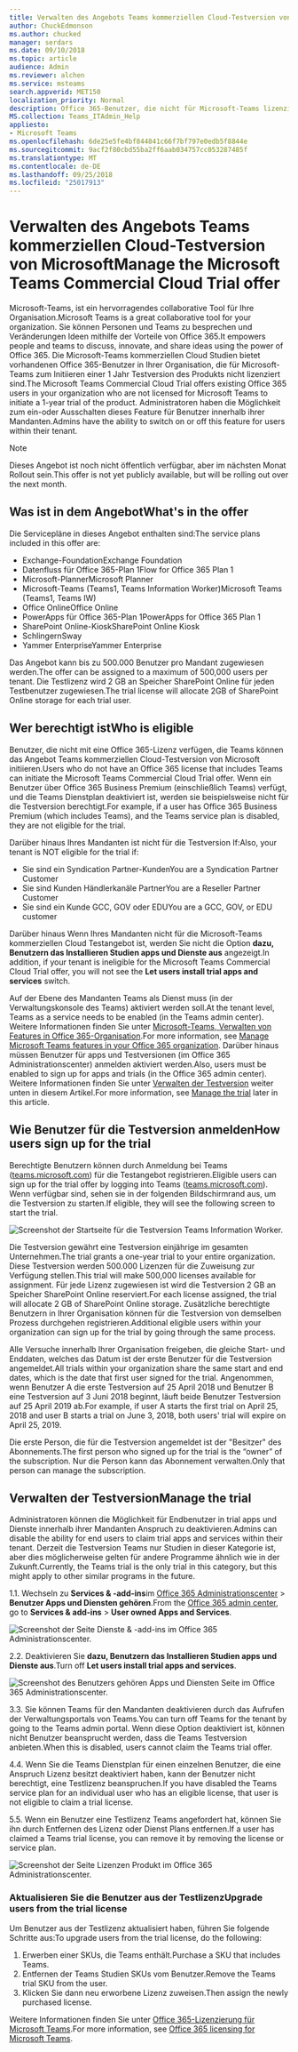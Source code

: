 ```yaml
---
title: Verwalten des Angebots Teams kommerziellen Cloud-Testversion von Microsoft
author: ChuckEdmonson
ms.author: chucked
manager: serdars
ms.date: 09/10/2018
ms.topic: article
audience: Admin
ms.reviewer: alchen
ms.service: msteams
search.appverid: MET150
localization_priority: Normal
description: Office 365-Benutzer, die nicht für Microsoft-Teams lizenziert sind, können eine 1 Jahr Testversion von Teams initiieren.
MS.collection: Teams_ITAdmin_Help
appliesto:
- Microsoft Teams
ms.openlocfilehash: 6de25e5fe4bf844841c66f7bf797e0edb5f8844e
ms.sourcegitcommit: 9acf2f80cbd55ba2ff6aab034757cc053287485f
ms.translationtype: MT
ms.contentlocale: de-DE
ms.lasthandoff: 09/25/2018
ms.locfileid: "25017913"
---
```

<a name="manage-the-microsoft-teams-commercial-cloud-trial-offer"></a><span data-ttu-id="5b414-103">Verwalten des Angebots Teams kommerziellen Cloud-Testversion von Microsoft</span><span class="sxs-lookup"><span data-stu-id="5b414-103">Manage the Microsoft Teams Commercial Cloud Trial offer</span></span>
=======================================================

<span data-ttu-id="5b414-104">Microsoft-Teams, ist ein hervorragendes collaborative Tool für Ihre Organisation.</span><span class="sxs-lookup"><span data-stu-id="5b414-104">Microsoft Teams is a great collaborative tool for your organization.</span></span> <span data-ttu-id="5b414-105">Sie können Personen und Teams zu besprechen und Veränderungen Ideen mithilfe der Vorteile von Office 365.</span><span class="sxs-lookup"><span data-stu-id="5b414-105">It empowers people and teams to discuss, innovate, and share ideas using the power of Office 365.</span></span> <span data-ttu-id="5b414-106">Die Microsoft-Teams kommerziellen Cloud Studien bietet vorhandenen Office 365-Benutzer in Ihrer Organisation, die für Microsoft-Teams zum Initiieren einer 1 Jahr Testversion des Produkts nicht lizenziert sind.</span><span class="sxs-lookup"><span data-stu-id="5b414-106">The Microsoft Teams Commercial Cloud Trial offers existing Office 365 users in your organization who are not licensed for Microsoft Teams to initiate a 1-year trial of the product.</span></span> <span data-ttu-id="5b414-107">Administratoren haben die Möglichkeit zum ein-oder Ausschalten dieses Feature für Benutzer innerhalb ihrer Mandanten.</span><span class="sxs-lookup"><span data-stu-id="5b414-107">Admins have the ability to switch on or off this feature for users within their tenant.</span></span>

> [!NOTE]
> <span data-ttu-id="5b414-108">Dieses Angebot ist noch nicht öffentlich verfügbar, aber im nächsten Monat Rollout sein.</span><span class="sxs-lookup"><span data-stu-id="5b414-108">This offer is not yet publicly available, but will be rolling out over the next month.</span></span>

## <a name="whats-in-the-offer"></a><span data-ttu-id="5b414-109">Was ist in dem Angebot</span><span class="sxs-lookup"><span data-stu-id="5b414-109">What's in the offer</span></span>

<span data-ttu-id="5b414-110">Die Servicepläne in dieses Angebot enthalten sind:</span><span class="sxs-lookup"><span data-stu-id="5b414-110">The service plans included in this offer are:</span></span>

- <span data-ttu-id="5b414-111">Exchange-Foundation</span><span class="sxs-lookup"><span data-stu-id="5b414-111">Exchange Foundation</span></span>
- <span data-ttu-id="5b414-112">Datenfluss für Office 365-Plan 1</span><span class="sxs-lookup"><span data-stu-id="5b414-112">Flow for Office 365 Plan 1</span></span>
- <span data-ttu-id="5b414-113">Microsoft-Planner</span><span class="sxs-lookup"><span data-stu-id="5b414-113">Microsoft Planner</span></span>
- <span data-ttu-id="5b414-114">Microsoft-Teams (Teams1, Teams Information Worker)</span><span class="sxs-lookup"><span data-stu-id="5b414-114">Microsoft Teams (Teams1, Teams IW)</span></span>
- <span data-ttu-id="5b414-115">Office Online</span><span class="sxs-lookup"><span data-stu-id="5b414-115">Office Online</span></span>
- <span data-ttu-id="5b414-116">PowerApps für Office 365-Plan 1</span><span class="sxs-lookup"><span data-stu-id="5b414-116">PowerApps for Office 365 Plan 1</span></span>
- <span data-ttu-id="5b414-117">SharePoint Online-Kiosk</span><span class="sxs-lookup"><span data-stu-id="5b414-117">SharePoint Online Kiosk</span></span>
- <span data-ttu-id="5b414-118">Schlingern</span><span class="sxs-lookup"><span data-stu-id="5b414-118">Sway</span></span>
- <span data-ttu-id="5b414-119">Yammer Enterprise</span><span class="sxs-lookup"><span data-stu-id="5b414-119">Yammer Enterprise</span></span>

<span data-ttu-id="5b414-120">Das Angebot kann bis zu 500.000 Benutzer pro Mandant zugewiesen werden.</span><span class="sxs-lookup"><span data-stu-id="5b414-120">The offer can be assigned to a maximum of 500,000 users per tenant.</span></span> <span data-ttu-id="5b414-121">Die Testlizenz wird 2 GB an Speicher SharePoint Online für jeden Testbenutzer zugewiesen.</span><span class="sxs-lookup"><span data-stu-id="5b414-121">The trial license will allocate 2GB of SharePoint Online storage for each trial user.</span></span>

## <a name="who-is-eligible"></a><span data-ttu-id="5b414-122">Wer berechtigt ist</span><span class="sxs-lookup"><span data-stu-id="5b414-122">Who is eligible</span></span>

<span data-ttu-id="5b414-123">Benutzer, die nicht mit eine Office 365-Lizenz verfügen, die Teams können das Angebot Teams kommerziellen Cloud-Testversion von Microsoft initiieren.</span><span class="sxs-lookup"><span data-stu-id="5b414-123">Users who do not have an Office 365 license that includes Teams can initiate the Microsoft Teams Commercial Cloud Trial offer.</span></span> <span data-ttu-id="5b414-124">Wenn ein Benutzer über Office 365 Business Premium (einschließlich Teams) verfügt, und die Teams Dienstplan deaktiviert ist, werden sie beispielsweise nicht für die Testversion berechtigt.</span><span class="sxs-lookup"><span data-stu-id="5b414-124">For example, if a user has Office 365 Business Premium (which includes Teams), and the Teams service plan is disabled, they are not eligible for the trial.</span></span>

<span data-ttu-id="5b414-125">Darüber hinaus Ihres Mandanten ist nicht für die Testversion If:</span><span class="sxs-lookup"><span data-stu-id="5b414-125">Also, your tenant is NOT eligible for the trial if:</span></span> 
- <span data-ttu-id="5b414-126">Sie sind ein Syndication Partner-Kunden</span><span class="sxs-lookup"><span data-stu-id="5b414-126">You are a Syndication Partner Customer</span></span>
- <span data-ttu-id="5b414-127">Sie sind Kunden Händlerkanäle Partner</span><span class="sxs-lookup"><span data-stu-id="5b414-127">You are a Reseller Partner Customer</span></span>
- <span data-ttu-id="5b414-128">Sie sind ein Kunde GCC, GOV oder EDU</span><span class="sxs-lookup"><span data-stu-id="5b414-128">You are a GCC, GOV, or EDU customer</span></span>

<span data-ttu-id="5b414-129">Darüber hinaus Wenn Ihres Mandanten nicht für die Microsoft-Teams kommerziellen Cloud Testangebot ist, werden Sie nicht die Option **dazu, Benutzern das Installieren Studien apps und Dienste aus** angezeigt.</span><span class="sxs-lookup"><span data-stu-id="5b414-129">In addition, if your tenant is ineligible for the Microsoft Teams Commercial Cloud Trial offer, you will not see the **Let users install trial apps and services** switch.</span></span>

<span data-ttu-id="5b414-130">Auf der Ebene des Mandanten Teams als Dienst muss (in der Verwaltungskonsole des Teams) aktiviert werden soll.</span><span class="sxs-lookup"><span data-stu-id="5b414-130">At the tenant level, Teams as a service needs to be enabled (in the Teams admin center).</span></span> <span data-ttu-id="5b414-131">Weitere Informationen finden Sie unter [Microsoft-Teams, Verwalten von Features in Office 365-Organisation](enable-features-office-365.md).</span><span class="sxs-lookup"><span data-stu-id="5b414-131">For more information, see [Manage Microsoft Teams features in your Office 365 organization](enable-features-office-365.md).</span></span> <span data-ttu-id="5b414-132">Darüber hinaus müssen Benutzer für apps und Testversionen (im Office 365 Administrationscenter) anmelden aktiviert werden.</span><span class="sxs-lookup"><span data-stu-id="5b414-132">Also, users must be enabled to sign up for apps and trials (in the Office 365 admin center).</span></span> <span data-ttu-id="5b414-133">Weitere Informationen finden Sie unter [Verwalten der Testversion](#manage-the-trial) weiter unten in diesem Artikel.</span><span class="sxs-lookup"><span data-stu-id="5b414-133">For more information, see [Manage the trial](#manage-the-trial) later in this article.</span></span>

## <a name="how-users-sign-up-for-the-trial"></a><span data-ttu-id="5b414-134">Wie Benutzer für die Testversion anmelden</span><span class="sxs-lookup"><span data-stu-id="5b414-134">How users sign up for the trial</span></span>

<span data-ttu-id="5b414-135">Berechtigte Benutzern können durch Anmeldung bei Teams ([teams.microsoft.com](https://teams.microsoft.com)) für die Testangebot registrieren.</span><span class="sxs-lookup"><span data-stu-id="5b414-135">Eligible users can sign up for the trial offer by logging into Teams ([teams.microsoft.com](https://teams.microsoft.com)).</span></span> <span data-ttu-id="5b414-136">Wenn verfügbar sind, sehen sie in der folgenden Bildschirmrand aus, um die Testversion zu starten.</span><span class="sxs-lookup"><span data-stu-id="5b414-136">If eligible, they will see the following screen to start the trial.</span></span> 

![Screenshot der Startseite für die Testversion Teams Information Worker.](media/iw-trial-start-screen.png)

<span data-ttu-id="5b414-138">Die Testversion gewährt eine Testversion einjährige im gesamten Unternehmen.</span><span class="sxs-lookup"><span data-stu-id="5b414-138">The trial grants a one-year trial to your entire organization.</span></span> <span data-ttu-id="5b414-139">Diese Testversion werden 500.000 Lizenzen für die Zuweisung zur Verfügung stellen.</span><span class="sxs-lookup"><span data-stu-id="5b414-139">This trial will make 500,000 licenses available for assignment.</span></span> <span data-ttu-id="5b414-140">Für jede Lizenz zugewiesen ist wird die Testversion 2 GB an Speicher SharePoint Online reserviert.</span><span class="sxs-lookup"><span data-stu-id="5b414-140">For each license assigned, the trial will allocate 2 GB of SharePoint Online storage.</span></span> <span data-ttu-id="5b414-141">Zusätzliche berechtigte Benutzern in Ihrer Organisation können für die Testversion von demselben Prozess durchgehen registrieren.</span><span class="sxs-lookup"><span data-stu-id="5b414-141">Additional eligible users within your organization can sign up for the trial by going through the same process.</span></span>

<span data-ttu-id="5b414-142">Alle Versuche innerhalb Ihrer Organisation freigeben, die gleiche Start- und Enddaten, welches das Datum ist der erste Benutzer für die Testversion angemeldet.</span><span class="sxs-lookup"><span data-stu-id="5b414-142">All trials within your organization share the same start and end dates, which is the date that first user signed for the trial.</span></span> <span data-ttu-id="5b414-143">Angenommen, wenn Benutzer A die erste Testversion auf 25 April 2018 und Benutzer B eine Testversion auf 3 Juni 2018 beginnt, läuft beide Benutzer Testversion auf 25 April 2019 ab.</span><span class="sxs-lookup"><span data-stu-id="5b414-143">For example, if user A starts the first trial on April 25, 2018 and user B starts a trial on June 3, 2018, both users' trial will expire on April 25, 2019.</span></span>

<span data-ttu-id="5b414-144">Die erste Person, die für die Testversion angemeldet ist der "Besitzer" des Abonnements.</span><span class="sxs-lookup"><span data-stu-id="5b414-144">The first person who signed up for the trial is the “owner” of the subscription.</span></span> <span data-ttu-id="5b414-145">Nur die Person kann das Abonnement verwalten.</span><span class="sxs-lookup"><span data-stu-id="5b414-145">Only that person can manage the subscription.</span></span> 

## <a name="manage-the-trial"></a><span data-ttu-id="5b414-146">Verwalten der Testversion</span><span class="sxs-lookup"><span data-stu-id="5b414-146">Manage the trial</span></span>

<span data-ttu-id="5b414-147">Administratoren können die Möglichkeit für Endbenutzer in trial apps und Dienste innerhalb ihrer Mandanten Anspruch zu deaktivieren.</span><span class="sxs-lookup"><span data-stu-id="5b414-147">Admins can disable the ability for end users to claim trial apps and services within their tenant.</span></span> <span data-ttu-id="5b414-148">Derzeit die Testversion Teams nur Studien in dieser Kategorie ist, aber dies möglicherweise gelten für andere Programme ähnlich wie in der Zukunft.</span><span class="sxs-lookup"><span data-stu-id="5b414-148">Currently, the Teams trial is the only trial in this category, but this might apply to other similar programs in the future.</span></span> 

<span data-ttu-id="5b414-149">1\.</span><span class="sxs-lookup"><span data-stu-id="5b414-149">1\.</span></span> <span data-ttu-id="5b414-150">Wechseln zu **Services & -add-ins**im [Office 365 Administrationscenter](https://portal.office.com/adminportal/home) > **Benutzer Apps und Diensten gehören**.</span><span class="sxs-lookup"><span data-stu-id="5b414-150">From the [Office 365 admin center](https://portal.office.com/adminportal/home), go to **Services & add-ins** > **User owned Apps and Services**.</span></span>

![Screenshot der Seite Dienste & -add-ins im Office 365 Administrationscenter.](media/iw-trial-enable-1.png)

<span data-ttu-id="5b414-152">2\.</span><span class="sxs-lookup"><span data-stu-id="5b414-152">2\.</span></span> <span data-ttu-id="5b414-153">Deaktivieren Sie **dazu, Benutzern das Installieren Studien apps und Dienste aus**.</span><span class="sxs-lookup"><span data-stu-id="5b414-153">Turn off **Let users install trial apps and services**.</span></span>

![Screenshot des Benutzers gehören Apps und Diensten Seite im Office 365 Administrationscenter.](media/iw-trial-enable-2.png)

<span data-ttu-id="5b414-155">3\.</span><span class="sxs-lookup"><span data-stu-id="5b414-155">3\.</span></span> <span data-ttu-id="5b414-156">Sie können Teams für den Mandanten deaktivieren durch das Aufrufen der Verwaltungsportals von Teams.</span><span class="sxs-lookup"><span data-stu-id="5b414-156">You can turn off Teams for the tenant by going to the Teams admin portal.</span></span> <span data-ttu-id="5b414-157">Wenn diese Option deaktiviert ist, können nicht Benutzer beansprucht werden, dass die Teams Testversion anbieten.</span><span class="sxs-lookup"><span data-stu-id="5b414-157">When this is disabled, users cannot claim the Teams trial offer.</span></span>

<span data-ttu-id="5b414-158">4\.</span><span class="sxs-lookup"><span data-stu-id="5b414-158">4\.</span></span> <span data-ttu-id="5b414-159">Wenn Sie die Teams Dienstplan für einen einzelnen Benutzer, die eine Anspruch Lizenz besitzt deaktiviert haben, kann der Benutzer nicht berechtigt, eine Testlizenz beanspruchen.</span><span class="sxs-lookup"><span data-stu-id="5b414-159">If you have disabled the Teams service plan for an individual user who has an eligible license, that user is not eligible to claim a trial license.</span></span>

<span data-ttu-id="5b414-160">5\.</span><span class="sxs-lookup"><span data-stu-id="5b414-160">5\.</span></span> <span data-ttu-id="5b414-161">Wenn ein Benutzer eine Testlizenz Teams angefordert hat, können Sie ihn durch Entfernen des Lizenz oder Dienst Plans entfernen.</span><span class="sxs-lookup"><span data-stu-id="5b414-161">If a user has claimed a Teams trial license, you can remove it by removing the license or service plan.</span></span> 

![Screenshot der Seite Lizenzen Produkt im Office 365 Administrationscenter.](media/iw-trial-enable-3.png)

### <a name="upgrade-users-from-the-trial-license"></a><span data-ttu-id="5b414-163">Aktualisieren Sie die Benutzer aus der Testlizenz</span><span class="sxs-lookup"><span data-stu-id="5b414-163">Upgrade users from the trial license</span></span>

<span data-ttu-id="5b414-164">Um Benutzer aus der Testlizenz aktualisiert haben, führen Sie folgende Schritte aus:</span><span class="sxs-lookup"><span data-stu-id="5b414-164">To upgrade users from the trial license, do the following:</span></span>

1. <span data-ttu-id="5b414-165">Erwerben einer SKUs, die Teams enthält.</span><span class="sxs-lookup"><span data-stu-id="5b414-165">Purchase a SKU that includes Teams.</span></span>
2. <span data-ttu-id="5b414-166">Entfernen der Teams Studien SKUs vom Benutzer.</span><span class="sxs-lookup"><span data-stu-id="5b414-166">Remove the Teams trial SKU from the user.</span></span>
3. <span data-ttu-id="5b414-167">Klicken Sie dann neu erworbene Lizenz zuweisen.</span><span class="sxs-lookup"><span data-stu-id="5b414-167">Then assign the newly purchased license.</span></span>

<span data-ttu-id="5b414-168">Weitere Informationen finden Sie unter [Office 365-Lizenzierung für Microsoft Teams](Office-365-licensing.md).</span><span class="sxs-lookup"><span data-stu-id="5b414-168">For more information, see [Office 365 licensing for Microsoft Teams](Office-365-licensing.md).</span></span>